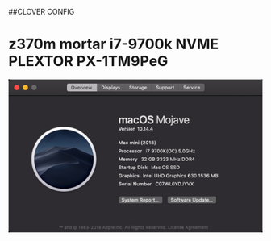 ##CLOVER CONFIG

# z370m mortar i7-9700k NVME PLEXTOR PX-1TM9PeG

![this mac](about%20this%20mac.png)
